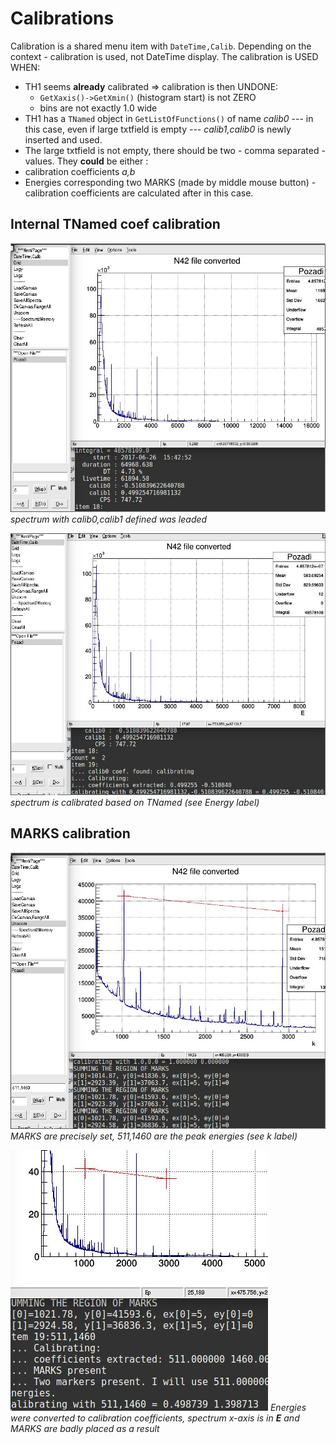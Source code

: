Calibrations
=================

Calibration is a shared menu item with `DateTime,Calib`. Depending
on the context - calibration is used, not DateTime display. The
 calibration is USED WHEN:

* TH1 seems **already** calibrated => calibration is then UNDONE:
  * `GetXaxis()->GetXmin()` (histogram start) is not ZERO
  * bins are not exactly 1.0 wide
* TH1 has a `TNamed` object in `GetListOfFunctions()` of name *calib0*
--- in this case, even if large txtfield is empty ---
*calib1,calib0* is newly inserted and used.
*  The large txtfield is not empty, there should be two - comma separated - values. They **could** be either :
  * calibration coefficients *a,b*
  * Energies corresponding two MARKS (made by middle mouse button) - calibration coefficients are calculated after in this case.


Internal TNamed coef calibration
-------------------------------

![](calib_1320_edie_ojr.jpg)
*spectrum with calib0,calib1 defined was leaded* 

![](calib_1351_edie_ojr.jpg)
*spectrum is calibrated based on TNamed (see Energy label)*

MARKS calibration
------------------------

![](calib_1502_edie_ojr.jpg)
*MARKS are precisely set, 511,1460 are the peak energies (see k label)*


![](calib_1520_edie_ojr.jpg)
*Energies were converted to calibration coefficients, spectrum *x-axis* is in **E** and MARKS are badly placed as a result*
